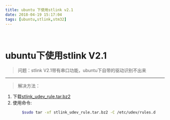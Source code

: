 ```yaml
---
title: ubuntu 下使用stlink v2.1
date: 2018-04-19 15:17:04
tags: [ubuntu,stlink,stm32]
---
```


&ensp;
<!--more-->

ubuntu下使用stlink V2.1
===============

>问题：stlink V2.1带有串口功能，ubuntu下自带的驱动识别不出来
----------

>解决方法：

1. 下载[stlink_udev_rule.tar.bz2](http://www.openstm32.org/dl160)
2. 使用命令:
    ```bash
        $sudo tar -xf stlink_udev_rule.tar.bz2 -C /etc/udev/rules.d
    ```
